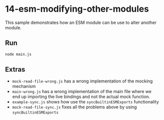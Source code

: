 # 14-esm-modifying-other-modules

This sample demonstrates how an ESM module can be use to alter another module.

## Run

```bash
node main.js
```

## Extras

- `mock-read-file-wrong.js` has a wrong implementation of the mocking mechanism
- `main-wrong.js` has a wrong implementation of the main file where we end up importing the live bindings and not the actual mock function.
- `example-sync.js` shows how use the `syncBuiltinESMExports` functionality
- `mock-read-file-sync.js` fixes all the problems above by using `syncBuiltinESMExports`